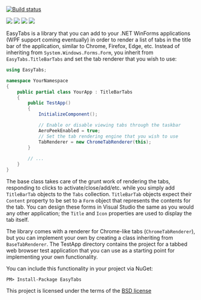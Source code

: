 [![Build status](https://ci.appveyor.com/api/projects/status/w3v4642dkec8c8jw?svg=true)](https://ci.appveyor.com/project/lstratman/easytabs-815)

<a href="http://lstratman.github.com/EasyTabs/images/screenshots/tabs.png" target="_blank"><img src="http://lstratman.github.com/EasyTabs/images/screenshots/thumbnails/tabs.png"/></a>
<a href="http://lstratman.github.com/EasyTabs/images/screenshots/repositioning.png" target="_blank"><img src="http://lstratman.github.com/EasyTabs/images/screenshots/thumbnails/repositioning.png"/></a>
<a href="http://lstratman.github.com/EasyTabs/images/screenshots/tearing.png" target="_blank"><img src="http://lstratman.github.com/EasyTabs/images/screenshots/thumbnails/tearing.png"/></a>
<a href="http://lstratman.github.com/EasyTabs/images/screenshots/peek.png" target="_blank"><img src="http://lstratman.github.com/EasyTabs/images/screenshots/thumbnails/peek.png"/></a>

EasyTabs is a library that you can add to your .NET WinForms applications (WPF support coming eventually) in order to render a list of tabs in the title bar of the application, similar to Chrome, Firefox, Edge, etc.  Instead of inheriting from `System.Windows.Forms.Form`, you inherit from `EasyTabs.TitleBarTabs` and set the tab renderer that you wish to use:

```cs
using EasyTabs;

namespace YourNamespace
{
    public partial class YourApp : TitleBarTabs
    {
        public TestApp()
        {
            InitializeComponent();

            // Enable or disable viewing tabs through the taskbar
            AeroPeekEnabled = true;
            // Set the tab rendering engine that you wish to use
            TabRenderer = new ChromeTabRenderer(this);
        }
        
        // ...
    }
}
```

The base class takes care of the grunt work of rendering the tabs, responding to clicks to activate/close/add/etc. while you simply add `TitleBarTab` objects to the `Tabs` collection.  `TitleBarTab` objects expect their `Content` property to be set to a `Form` object that represents the contents for the tab.  You can design these forms in Visual Studio the same as you would any other application; the `Title` and `Icon` properties are used to display the tab itself.

The library comes with a renderer for Chrome-like tabs (`ChromeTabRenderer`), but you can implement your own by creating a class inheriting from `BaseTabRenderer`.  The TestApp directory contains the project for a tabbed web browser test application that you can use as a starting point for implementing your own functionality.

You can include this functionality in your project via NuGet:

    PM> Install-Package EasyTabs

This project is licensed under the terms of the [BSD license](BSD.txt)